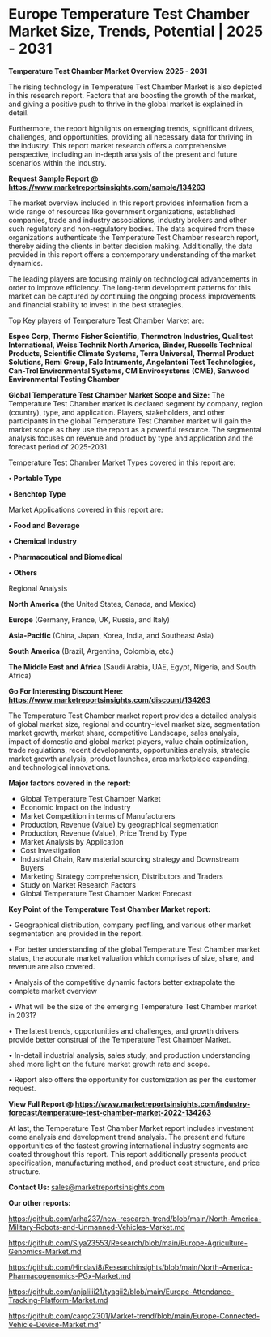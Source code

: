 # Europe Temperature Test Chamber Market Size, Trends, Potential | 2025 - 2031

<Strong> Temperature Test Chamber Market Overview 2025 - 2031</strong>

The rising technology in Temperature Test Chamber Market is also depicted in this research report. Factors that are boosting the growth of the market, and giving a positive push to thrive in the global market is explained in detail.

Furthermore, the report highlights on emerging trends, significant drivers, challenges, and opportunities, providing all necessary data for thriving in the industry. This report market research offers a comprehensive perspective, including an in-depth analysis of the present and future scenarios within the industry.

<strong>Request Sample Report @ <a href=https://www.marketreportsinsights.com/sample/134263>https://www.marketreportsinsights.com/sample/134263</a></strong>

The market overview included in this report provides information from a wide range of resources like government organizations, established companies, trade and industry associations, industry brokers and other such regulatory and non-regulatory bodies. The data acquired from these organizations authenticate the Temperature Test Chamber research report, thereby aiding the clients in better decision making. Additionally, the data provided in this report offers a contemporary understanding of the market dynamics.

The leading players are focusing mainly on technological advancements in order to improve efficiency. The long-term development patterns for this market can be captured by continuing the ongoing process improvements and financial stability to invest in the best strategies.

Top Key players of Temperature Test Chamber Market are:

<strong>Espec Corp, Thermo Fisher Scientific, Thermotron Industries, Qualitest International, Weiss Technik North America, Binder, Russells Technical Products, Scientific Climate Systems, Terra Universal, Thermal Product Solutions, Remi Group, Falc Intruments, Angelantoni Test Technologies, Can-Trol Environmental Systems, CM Envirosystems (CME), Sanwood Environmental Testing Chamber</strong>

<strong><b>Global Temperature Test Chamber Market Scope and Size:</b></strong>
The Temperature Test Chamber market is declared segment by company, region (country), type, and application. Players, stakeholders, and other participants in the global Temperature Test Chamber market will gain the market scope as they use the report as a powerful resource. The segmental analysis focuses on revenue and product by type and application and the forecast period of 2025-2031.

Temperature Test Chamber Market Types covered in this report are:

<strong>• Portable Type

• Benchtop Type</strong>

Market Applications covered in this report are:

<strong>• Food and Beverage

• Chemical Industry

• Pharmaceutical and Biomedical

• Others</strong> 

Regional Analysis

<strong>North America</strong> (the United States, Canada, and Mexico)

<strong>Europe</strong> (Germany, France, UK, Russia, and Italy)

<strong>Asia-Pacific</strong> (China, Japan, Korea, India, and Southeast Asia)

<strong>South America</strong> (Brazil, Argentina, Colombia, etc.)

<strong>The Middle East and Africa</strong> (Saudi Arabia, UAE, Egypt, Nigeria, and South Africa)

<strong>Go For Interesting Discount Here: <a href=https://www.marketreportsinsights.com/discount/134263>https://www.marketreportsinsights.com/discount/134263</a></strong>

The Temperature Test Chamber market report provides a detailed analysis of global market size, regional and country-level market size, segmentation market growth, market share, competitive Landscape, sales analysis, impact of domestic and global market players, value chain optimization, trade regulations, recent developments, opportunities analysis, strategic market growth analysis, product launches, area marketplace expanding, and technological innovations.

<strong><b>Major factors covered in the report:</b></strong>
<ul>
  <li>Global Temperature Test Chamber Market </li>
  <li>Economic Impact on the Industry</li>
  <li>Market Competition in terms of Manufacturers</li>
  <li>Production, Revenue (Value) by geographical segmentation</li>
  <li>Production, Revenue (Value), Price Trend by Type</li>
  <li>Market Analysis by Application</li>
  <li>Cost Investigation</li>
  <li>Industrial Chain, Raw material sourcing strategy and Downstream Buyers</li>
  <li>Marketing Strategy comprehension, Distributors and Traders</li>
  <li>Study on Market Research Factors</li>
  <li>Global Temperature Test Chamber Market Forecast</li>
</ul>

<strong><b>Key Point of the Temperature Test Chamber Market report:</b></strong>

• Geographical distribution, company profiling, and various other market segmentation are provided in the report.

• For better understanding of the global Temperature Test Chamber market status, the accurate market valuation which comprises of size, share, and revenue are also covered.

• Analysis of the competitive dynamic factors better extrapolate the complete market overview

• What will be the size of the emerging Temperature Test Chamber market in 2031?

• The latest trends, opportunities and challenges, and growth drivers provide better construal of the Temperature Test Chamber Market.

• In-detail industrial analysis, sales study, and production understanding shed more light on the future market growth rate and scope.

• Report also offers the opportunity for customization as per the customer request.

<strong><b>View Full Report @ <a href=https://www.marketreportsinsights.com/industry-forecast/temperature-test-chamber-market-2022-134263>https://www.marketreportsinsights.com/industry-forecast/temperature-test-chamber-market-2022-134263</a></b></strong>


At last, the Temperature Test Chamber Market report includes investment come analysis and development trend analysis. The present and future opportunities of the fastest growing international industry segments are coated throughout this report. This report additionally presents product specification, manufacturing method, and product cost structure, and price structure.

<strong>Contact Us:</strong>
sales@marketreportsinsights.com

<strong>Our other reports:</strong>

<a href=https://github.com/arha237/new-research-trend/blob/main/North-America-Military-Robots-and-Unmanned-Vehicles-Market.md>https://github.com/arha237/new-research-trend/blob/main/North-America-Military-Robots-and-Unmanned-Vehicles-Market.md</a>

<a href=https://github.com/Siya23553/Research/blob/main/Europe-Agriculture-Genomics-Market.md>https://github.com/Siya23553/Research/blob/main/Europe-Agriculture-Genomics-Market.md</a>

<a href=https://github.com/Hindavi8/Researchinsights/blob/main/North-America-Pharmacogenomics-PGx-Market.md>https://github.com/Hindavi8/Researchinsights/blob/main/North-America-Pharmacogenomics-PGx-Market.md</a>

<a href=https://github.com/anjaliiii21/tyagii2/blob/main/Europe-Attendance-Tracking-Platform-Market.md>https://github.com/anjaliiii21/tyagii2/blob/main/Europe-Attendance-Tracking-Platform-Market.md</a>

<a href=https://github.com/cargo2301/Market-trend/blob/main/Europe-Connected-Vehicle-Device-Market.md>https://github.com/cargo2301/Market-trend/blob/main/Europe-Connected-Vehicle-Device-Market.md</a>"
